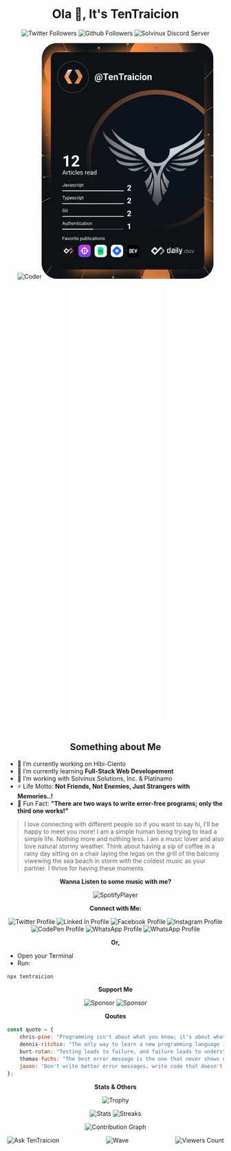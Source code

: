 <h1 align="center">Ola 👋, It's TenTraicion</h1>
<p align="center">
    <a href="https://twitter.com/TenTraicion" style="text-decoration: none;">
        <img src="https://img.shields.io/twitter/follow/TenTraicion?logo=twitter&style=social&label=%20Followers" alt="Twitter Followers">
    </a>
    <a href="https://tentraicion.github.io" style="text-decoration: none;">
        <img src="https://img.shields.io/github/followers/TenTraicion?label=%20Followers&style=social" alt="Github Followers">
    </a>
    <a href="https://discord.com/invite/BCf59exHJV" style="text-decoration: none;">
        <img src="https://badgen.net/discord/online-members/BCf59exHJV" alt="Solvinux Discord Server">
    </a>
</p>
<p align="center">
    <img src="https://raw.githubusercontent.com/abhisheknaiidu/abhisheknaiidu/master/code.gif" width="400" alt="Coder"><img src="/devcard.svg" width="400" alt="DevCard">
</p>
<p align="center"><img src="/github-metrics.svg" alt="Metrics"></p>
<h2 align="center">Something about Me</h2>
<ul>
    <li> 🔭 I’m currently working on <a href="https://github.com/TenTraicion/hibi-ciento" style="text-decoration: none;">Hibi-Ciento</a></li>
    <li> 🌱 I’m currently learning <strong>Full-Stack Web Developement</strong></li>
    <li> 🤝 I’m working with <a href="https://github.com/Solvinux" style="text-decoration: none;">Solvinux Solutions, Inc.</a> & <a href="https://github.com/Platinamo" style="text-decoration: none;">Platinamo</a></li>
    <li> ⚡ Life Motto: <strong>Not Friends, Not Enemies, Just Strangers with Memories..!</strong></li>
    <li> 🤔 Fun Fact: <strong>"There are two ways to write error-free programs; only the third one works!"</strong></li>
</ul>

> I love connecting with different people so if you want to say hi, I'll be happy to meet you more! I am a simple human being trying to lead a simple life. Nothing more and nothing less. I am a music lover and also love natural stormy weather. Think about having a sip of coffee in a rainy day sitting on a chair laying the legas on the grill of the balcony viwewing the sea beach in storm with the coldest music as your partner. I thrive for having these moments.

<p align="center"><strong>Wanna Listen to some music with me?</strong></p>
<p align="center"><a href="https://spotify-github-profile.vercel.app/api/view?uid=f0k6l3nba1l5g2bo3p30rkjgn&redirect=true" style="text-decoration: none;">
    <img src="https://spotify-github-profile.vercel.app/api/view?uid=f0k6l3nba1l5g2bo3p30rkjgn&cover_image=true&theme=default&bar_color_cover=false" alt="SpotifyPlayer">
</a></p>
<p align="center"><strong>Connect with Me:</strong></p>
<p align="center">
    <a href="https://twitter.com/TenTraicion" style="text-decoration: none;">
        <img src="https://img.shields.io/badge/Twitter-%231877F2.svg?&style=flat-square&logo=twitter&logoColor=white&color=071A2C" alt="Twitter Profile">
    </a>
    <a href="https://linkedin.com/in/tentraicion" style="text-decoration: none;">
        <img src="https://img.shields.io/badge/LinkedIn-%230077B5.svg?&style=flat-square&logo=linkedin&logoColor=white&color=071A2C" alt="Linked In Profile">
    </a>
    <a href="https://fb.com/tentraicion" style="text-decoration: none;">
        <img src="https://img.shields.io/badge/Facebook-%231877F2.svg?&style=flat-square&logo=facebook&logoColor=white&color=071A2C" alt="Facebook Profile">
    </a>
    <a href="https://instagram.com/tentraicion" style="text-decoration: none;">
        <img src="https://img.shields.io/badge/Instagram-%23E4405F.svg?&style=flat-square&logo=instagram&logoColor=white&color=071A2C" alt="Instagram Profile">
    </a>
    <a href="https://codepen.io/tentraicion" style="text-decoration: none;">
        <img src="https://img.shields.io/badge/CodePen-%230077B5.svg?&style=flat-square&logo=codepen&logoColor=white&color=071A2C" alt="CodePen Profile">
    </a>
    <a href="https://wa.me/message/25KLOLUBX7WQF" style="text-decoration: none;">
        <img src="https://img.shields.io/badge/WhatsApp-%230077B5.svg?&style=flat-square&logo=whatsapp&logoColor=white&color=071A2C" alt="WhatsApp Profile">
    </a>
    <a href="https://t.me/TenTraicion" style="text-decoration: none;">
        <img src="https://img.shields.io/badge/Telegram-%230077B5.svg?&style=flat-square&logo=telegram&logoColor=white&color=071A2C" alt="WhatsApp Profile">
    </a>
</p>
<p align="center"><strong>Or,</strong></p>
<ul>
    <li>Open your Terminal</li>
    <li>Run:</li>
</ul>

```bash
npx tentraicion
```

<p align="center"><strong>Support Me</strong></p>
<p align="center">
    <a href="https://www.buymeacoffee.com/tentraicion" style="text-decoration: none;"><img src="https://img.shields.io/badge/-Buy%20Me%20A%20Coffee-yellow?style=social&logo=buymeacoffee" alt="Sponsor"></a>
    <a href="https://ko-fi.com/tentraicion" style="text-decoration: none;"><img src="https://img.shields.io/badge/-Buy%20Me%20A%20Coffee-yellow?style=social&logo=kofi" alt="Sponsor"></a>
</p>
<p align="center"><strong>Qoutes</strong></p>

```javascript
const quote = {
    chris-pine: "Programming isn't about what you know; it's about what you can figure out."
    dennis-ritchie: "The only way to learn a new programming language is by writing programs in it."
    burt-rutan: "Testing leads to failure, and failure leads to understanding."
    thomas-fuchs: "The best error message is the one that never shows up."
    jason: "Don't write better error messages, write code that doesn't need them."
};
```

<p align="center"><strong>Stats & Others</strong></p>
<p align="center"><img src="https://github-profile-trophy.vercel.app/?username=tentraicion&no-frame=true&theme=nord&row=1" alt="Trophy"></p>
<p align="center">
    <img src="https://github-readme-stats.vercel.app/api?username=tentraicion&show_icons=true&theme=moltack&count_private=true" alt="Stats" width="400px">
    <img src="http://github-readme-streak-stats.herokuapp.com?user=tentraicion&theme=garden&hide_border=true&date_format=M%20j%5B%2C%20Y%5D" alt="Streaks" width="400px">
</p>
<p align="center"><img src="https://activity-graph.herokuapp.com/graph?username=tentraicion&theme=react-dark&bg_color=20232a&hide_border=true" alt="Contribution Graph"></p>
<p align="left">
     <a href="mailto:tentraicion@gmail.com" style="text-decoration: none;">
        <img src="https://img.shields.io/badge/Ask%20me-anything-1abc9c.svg" alt="Ask TenTraicion" align="left">
    </a>
    <a href="https://tentraicion.github.io" style="text-decoration: none;">
        <img src="https://komarev.com/ghpvc/?username=tentraicion&label=Visitors&color=0e75b6&style=flat" alt="Viewers Count" align="right">
    </a>
</p>
<p align="center"><img src="https://raw.githubusercontent.com/bornmay/bornmay/Update/svg/Bottom.svg" alt="Wave"></p>
